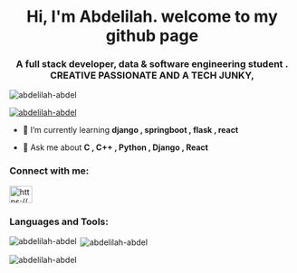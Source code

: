 <h1 align="center">Hi, I'm Abdelilah. welcome to my github page</h1>
<h3 align="center">A full stack developer, data & software engineering student . CREATIVE PASSIONATE AND A TECH JUNKY,</h3>

<p align="left"> <img src="https://komarev.com/ghpvc/?username=abdelilah-abdel&label=Profile%20views&color=0e75b6&style=flat" alt="abdelilah-abdel" /> </p>

<p align="left"> <a href="https://github.com/ryo-ma/github-profile-trophy"><img src="https://github-profile-trophy.vercel.app/?username=abdelilah-abdel" alt="abdelilah-abdel" /></a> </p>

- 🌱 I’m currently learning **django , springboot , flask , react**

- 💬 Ask me about **C , C++ , Python , Django , React**

<h3 align="left">Connect with me:</h3>
<p align="left">
<a href="https://linkedin.com/in/https://www.linkedin.com/in/abdelilahaithamou/" target="blank"><img align="center" src="https://raw.githubusercontent.com/rahuldkjain/github-profile-readme-generator/master/src/images/icons/Social/linked-in-alt.svg" alt="https://www.linkedin.com/in/abdelilahaithamou/" height="30" width="40" /></a>
</p>

<h3 align="left">Languages and Tools:</h3>


<p><img align="left" src="https://github-readme-stats.vercel.app/api/top-langs?username=abdelilah-abdel&show_icons=true&locale=en&layout=compact" alt="abdelilah-abdel" /></p>

<p>&nbsp;<img align="center" src="https://github-readme-stats.vercel.app/api?username=abdelilah-abdel&show_icons=true&locale=en" alt="abdelilah-abdel" /></p>

<p><img align="center" src="https://github-readme-streak-stats.herokuapp.com/?user=abdelilah-abdel&" alt="abdelilah-abdel" /></p>
